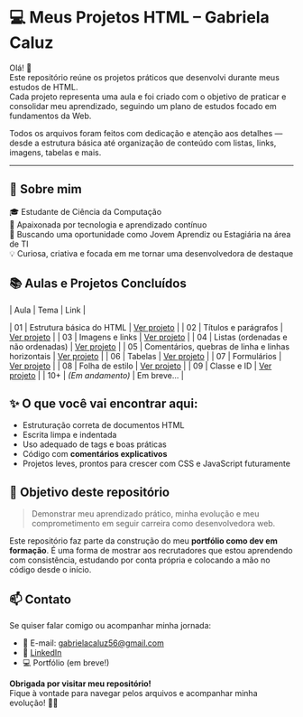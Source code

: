 # 💻 Meus Projetos HTML – Gabriela Caluz

Olá! 👋  
Este repositório reúne os projetos práticos que desenvolvi durante meus estudos de HTML.  
Cada projeto representa uma aula e foi criado com o objetivo de praticar e consolidar meu aprendizado, seguindo um plano de estudos focado em fundamentos da Web.  

Todos os arquivos foram feitos com dedicação e atenção aos detalhes — desde a estrutura básica até organização de conteúdo com listas, links, imagens, tabelas e mais.

---

## 🚀 Sobre mim

🎓 Estudante de Ciência da Computação  
🌱 Apaixonada por tecnologia e aprendizado contínuo  
🎯 Buscando uma oportunidade como Jovem Aprendiz ou Estagiária na área de TI  
💡 Curiosa, criativa e focada em me tornar uma desenvolvedora de destaque

## 📚 Aulas e Projetos Concluídos

| Aula | Tema | Link |

| 01   | Estrutura básica do HTML | [Ver projeto](./01-estrutura-basica/index.html) |
| 02   | Títulos e parágrafos | [Ver projeto](./02-titulos-e-paragrafos/index.html) |
| 03   | Imagens e links | [Ver projeto](./03-imagens-e-links/index.html) |
| 04   | Listas (ordenadas e não ordenadas) | [Ver projeto](./04-listas/index.html) |
| 05   | Comentários, quebras de linha e linhas horizontais | [Ver projeto](./05-comentarios-e-quebras/index.html) |
| 06   | Tabelas | [Ver projeto](./06-tabela-estudo/index.html) |
| 07   | Formulários | [Ver projeto](./07-formulario-cadastro/index.html) |
| 08   | Folha de estilo | [Ver projeto](./08-estilo-inicial/index.html) |
| 09   | Classe e ID | [Ver projeto](./09-classes-e-ids/index.html) |
| 10+  | *(Em andamento)* | Em breve... |

## ✨ O que você vai encontrar aqui:

- Estruturação correta de documentos HTML
- Escrita limpa e indentada
- Uso adequado de tags e boas práticas
- Código com **comentários explicativos**
- Projetos leves, prontos para crescer com CSS e JavaScript futuramente

## 📌 Objetivo deste repositório

> Demonstrar meu aprendizado prático, minha evolução e meu comprometimento em seguir carreira como desenvolvedora web.

Este repositório faz parte da construção do meu **portfólio como dev em formação**. É uma forma de mostrar aos recrutadores que estou aprendendo com consistência, estudando por conta própria e colocando a mão no código desde o início.


## 📫 Contato

Se quiser falar comigo ou acompanhar minha jornada:

- 📧 E-mail: gabrielacaluz56@gmail.com  
- 💼 [LinkedIn](www.linkedin.com/in/gabriela-botini-4b35782a8)  
- 💻 Portfólio (em breve!)  

**Obrigada por visitar meu repositório!**  
Fique à vontade para navegar pelos arquivos e acompanhar minha evolução! 🌱💜  
